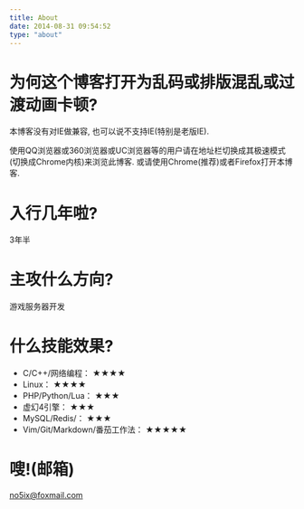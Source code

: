 ```yaml
---
title: About
date: 2014-08-31 09:54:52
type: "about"
---
```


# 为何这个博客打开为乱码或排版混乱或过渡动画卡顿?

本博客没有对IE做兼容, 也可以说不支持IE(特别是老版IE).

使用QQ浏览器或360浏览器或UC浏览器等的用户请在地址栏切换成其极速模式(切换成Chrome内核)来浏览此博客.
或请使用Chrome(推荐)或者Firefox打开本博客.


# 入行几年啦?

3年半

# 主攻什么方向?

游戏服务器开发


# 什么技能效果? 

 - C/C++/网络编程：                ★★★★ 
 - Linux：                        ★★★★   
 - PHP/Python/Lua：               ★★★ 
 - 虚幻4引擎：                     ★★★   
 - MySQL/Redis/：                 ★★★   
 - Vim/Git/Markdown/番茄工作法：   ★★★★★ 


# 嗖!(邮箱)

no5ix@foxmail.com


<!-- # 也想做一个这样的博客?

这是我的[博客源码](https://github.com/no5ix/no5ix.github.io/tree/source) , 
有不清楚的可以登录评论留言哈

我的[**GitHub**](https://github.com/no5ix/)中还有些其他的游戏项目, 
欢迎Fork+Star -->
